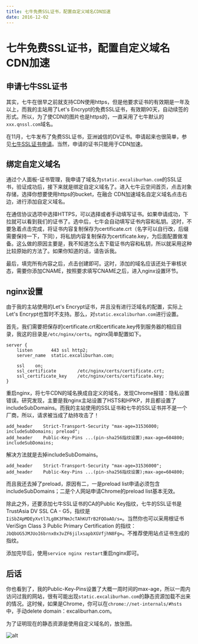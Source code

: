```yaml
---
title: 七牛免费SSL证书，配置自定义域名CDN加速
date: 2016-12-02
---
```


# 七牛免费SSL证书，配置自定义域名CDN加速

## 申请七牛SSL证书

其实，七牛在很早之前就支持CDN使用https，但是他要求证书的有效期是一年及以上，而我的主站用了Let's Encrypt的免费SSL证书，有效期90天，自动续签的形式。所以，为了使CDN的图片也是https的，一直采用了七牛默认的`xxx.qnssl.com`域名。

在11月，七牛发布了免费SSL证书，亚洲诚信的DV证书。申请起来也很简单，参见[七牛SSL证书申请](https://qiniu.kf5.com/hc/kb/article/223541/)。当然，申请的证书只能用于CDN加速。

<!--more-->

## 绑定自定义域名

通过个人面板-证书管理，我申请了域名为`static.excaliburhan.com`的SSL证书，验证成功后，接下来就是绑定自定义域名了。进入七牛云空间首页，点击对象存储，选择你想要使用https的bucket，在融合 CDN加速域名自定义域名点击右边，进行添加自定义域名。

在通信协议选项中选择HTTPS，可以选择或者手动填写证书。如果申请成功，下拉就可以看到我们的证书了。选中后，七牛会自动填写证书内容和私钥。这时，不要急着点击完成，将证书内容复制保存为certificate.crt（名字可以自行改，后缀需要保持一下，下同），将私钥内容复制保存为certificate.key，为后面配置做准备。这么做的原因主要是，我不知道怎么去下载证书内容和私钥，所以就采用这种比较原始的方法了。如果你知道的话，请告诉我。

最后，填完所有内容之后，点击创建即可。这时，添加的域名应该还处于审核状态，需要你添加CNAME，按照要求填写CNAME之后，进入nginx设置环节。

## nginx设置

由于我的主站使用的Let's Encrypt证书，并且没有进行泛域名的配置，实际上Let's Encrypt也暂时不支持。那么，对`static.excaliburhan.com`进行设置。

首先，我们需要把保存的certificate.crt和certificate.key传到服务器的相应目录，我这的目录是`/etc/nginx/certs`。nginx简单配置如下。

```nginx
server {
    listen       443 ssl http2;
    server_name  static.excaliburhan.com;

    ssl    on;
    ssl_certificate        /etc/nginx/certs/certificate.crt;
    ssl_certificate_key    /etc/nginx/certs/certificate.key;
}
```

重启nginx，将七牛CDN的域名换成自定义的域名，发现Chrome报错：隐私设置错误。研究发现，主要是我nginx主站设置了HSTS和HPKP，并且都设置了includeSubDomains。而我的主站使用的SSL证书和七牛的SSL证书并不是一个厂商，所以，请求被当成了劫持攻击了！

```nginx
add_header    Strict-Transport-Security "max-age=31536000; includeSubDomains; preload";
add_header    Public-Key-Pins ...(pin-sha256指纹设置);max-age=604800; includeSubDomains;
```

解决方法就是去掉includeSubDomains。

```nginx
add_header    Strict-Transport-Security "max-age=31536000";
add_header    Public-Key-Pins ...(pin-sha256指纹设置);max-age=604800;
```

而且我还去掉了preload，原因有二，一是preload list申请必须包含includeSubDomains；二是个人网站申请Chrome的preload list基本无效。

除此之外，还要添加七牛SSL证书的CA的Public Key指纹，七牛的SSL证书是TrustAsia DV SSL CA - G5，指纹是`IiSbZ4pMDEyXvtl7Lg8K3FNmJcTAhKUTrB2FQOaAO/s=`。当然你也可以采用根证书VeriSign Class 3 Public Primary Certification 的指纹：`JbQbUG5JMJUoI6brnx0x3vZF6jilxsapbXGVfjhN8Fg=`。不推荐使用站点证书生成的指纹。

添加完毕后，使用`service nginx restart`重启nginx即可。

## 后话

你也看到了，我的Public-Key-Pins设置了大概一周时间的max-age，所以一周内访问过我的网站，很有可能出现`static.excaliburhan.com`的静态资源加载不出来的情况。这时候，如果是Chrome，你可以在`chrome://net-internals/#hsts`中，手动delete domain：excaliburhan.com。

为了证明现在的静态资源是使用自定义域名的，放张图。

![alt](https://static.excaliburhan.com/blog/20161202/DgwP_Asc50b3nuCMuviG9GHD.jpg)
